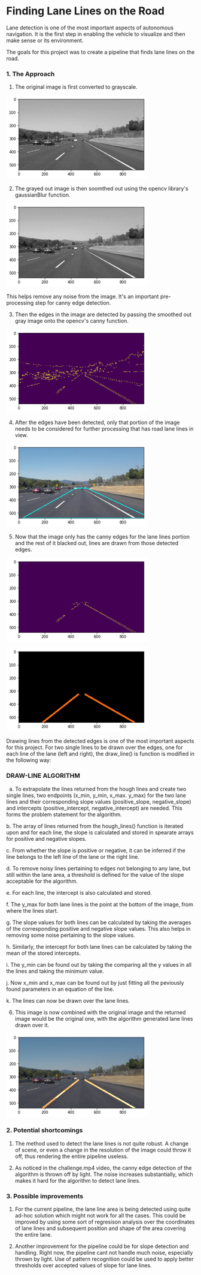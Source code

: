 # **Finding Lane Lines on the Road** 

Lane detection is one of the most important aspects of autonomous navigation. It is the first step in enabling the vehicle to visualize and then make sense or its environment.

The goals for this project was to create a pipeline that finds lane lines on the road.

[//]: # (Image References)

### 1. The Approach

1. The original image is first converted to grayscale.

[image1]: ./screenshots/gray.png "Grayscale image"  
![alt text][image1]

2. The grayed out image is then soomthed out using the opencv library's gaussianBlur function.

[image2]: ./screenshots/gray_smooth.png "Smoothed out grayscale image"
![alt text][image2]

This helps remove any noise from the image. It's an important pre-processing step for canny edge detection.

3. Then the edges in the image are detected by passing the smoothed out gray image onto the opencv's canny function. 

[image3]: ./screenshots/canny.png "Canny Edge Detection"
![alt text][image3]

4. After the edges have been detected, only that portion of the image needs to be considered for further processing that has road lane lines in view.

[image4]: ./screenshots/polygon.png "Polygon shape to take the portion from the image having lane lines"
![alt text][image4] 

5. Now that the image only has the canny edges for the lane lines portion and the rest of it blacked out, lines are drawn from those detected edges.

[image5]: ./screenshots/filtered-canny.png "Applying the polygon shape over the canny edge image"
![alt text][image5]

[image6]: ./screenshots/hough.png "Hough lines drawn for the lane lines"
![alt text][image6]

Drawing lines from the detected edges is one of the most important aspects for this project. For two single lines to be drawn over the edges, one for each line of the lane (left and right), the draw_line() is function is modified in the following way:

  ### DRAW-LINE ALGORITHM
  
 a. To extrapolate the lines returned from the hough lines and create two single lines, two endpoints (x_min, y_min, x_max. y_max) for the two lane lines and their corresponding  slope values (positive_slope, negative_slope) and intercepts (positive_intercept, negative_intercept) are needed. This forms the problem statement for the algorithm.
  
  b. The array of lines returned from the hough_lines() function is iterated upon and for each line, the slope is calculated and stored in spearate arrays for positive and negative slopes.
  
  c. From whether the slope is positive or negative, it can be inferred if the line belongs to the left line of the lane or the right line.
  
  d. To remove noisy lines pertaining to edges not belonging to any lane, but still within the lane area, a threshold is defined for the value of the slope acceptable for the algorithm.
  
  e. For each line, the intercept is also calculated and stored.
  
  f. The y_max for both lane lines is the point at the bottom of the image, from where the lines start.
  
  g. The slope values for both lines can be calculated by taking the averages of the corresponding positive and negative slope values. This also helps in removing some noise pertaining to the slope values.
  
  h. Similarly, the intercept for both lane lines can be calculated by taking the mean of the stored intercepts.
  
  i. The y_min can be found out by taking the comparing all the y values in all the lines and taking the minimum value.
  
  j. Now x_min and x_max can be found out by just fitting all the peviously found parameters in an equation of the line.
  
  k. The lines can now be drawn over the lane lines.


6. This image is now combined with the original image and the returned image would be the original one, with the algorithm generated lane lines drawn over it.

[image7]: ./screenshots/result.png "Final image with the generated lane lines"
![alt text][image7]


### 2. Potential shortcomings

1. The method used to detect the lane lines is not quite robust. A change of scene, or even a change in the resolution of the image could throw it off, thus rendering the entire pipeline useless.

2. As noticed in the challenge.mp4 video, the canny edge detection of the algorithm is thrown off by light. The noise increases substantially, which makes it hard for the algorithm to detect lane lines.


### 3. Possible improvements

1. For the current pipeline, the lane line area is being detected using quite ad-hoc solution which might not work for all the cases. This could be improved by using some sort of regresison analysis over the coordinates of lane lines and subsequent position and shape of the area covering the entire lane.

1. Another improvement for the pipeline could be for slope detection and handling. Right now, the pipeline cant not handle much noise, especially thrown by light. Use of pattern recognition could be used to apply better thresholds over accepted values of slope for lane lines.  
